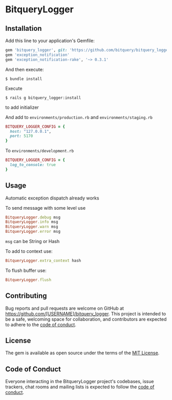# BitqueryLogger

## Installation

Add this line to your application's Gemfile:

```ruby
gem 'bitquery_logger', git: 'https://github.com/bitquery/bitquery_logger.git', branch: 'main'#, path: '../bitquery_logger'
gem 'exception_notification'
gem 'exception_notification-rake', '~> 0.3.1'
```

And then execute:

    $ bundle install

Execute

    $ rails g bitquery_logger:install

to add initializer

And add to `environments/production.rb` and `environments/staging.rb`

```ruby
BITQUERY_LOGGER_CONFIG = {
  host: "127.0.0.1",
  port: 5170
}
```

To `environments/development.rb`

```ruby
BITQUERY_LOGGER_CONFIG = {
  log_to_console: true
}
```

## Usage

Automatic exception dispatch already works

To send message with some level use

```ruby
BitqueryLogger.debug msg
BitqueryLogger.info msg
BitqueryLogger.warn msg
BitqueryLogger.error msg
```

`msg` can be String or Hash

To add to context use:

```ruby
BitqueryLogger.extra_context hash
```

To flush buffer use: 

```ruby
BitqueryLogger.flush
```

## Contributing

Bug reports and pull requests are welcome on GitHub at https://github.com/[USERNAME]/bitquery_logger. This project is intended to be a safe, welcoming space for collaboration, and contributors are expected to adhere to the [code of conduct](https://github.com/[USERNAME]/bitquery_logger/blob/main/CODE_OF_CONDUCT.md).

## License

The gem is available as open source under the terms of the [MIT License](https://opensource.org/licenses/MIT).

## Code of Conduct

Everyone interacting in the BitqueryLogger project's codebases, issue trackers, chat rooms and mailing lists is expected to follow the [code of conduct](https://github.com/[USERNAME]/bitquery_logger/blob/main/CODE_OF_CONDUCT.md).
